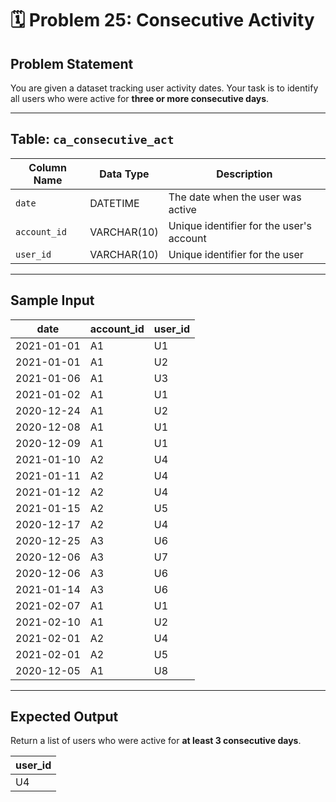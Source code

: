 # 🗓️ Problem 25: Consecutive Activity 

## Problem Statement
You are given a dataset tracking user activity dates. Your task is to identify all users who were active for **three or more consecutive days**.

---

## Table: `ca_consecutive_act`

| Column Name | Data Type | Description |
|------------|-----------|-------------|
| `date` | DATETIME | The date when the user was active |
| `account_id` | VARCHAR(10) | Unique identifier for the user's account |
| `user_id` | VARCHAR(10) | Unique identifier for the user |

---

## Sample Input

| date | account_id | user_id |
|------|------------|---------|
| 2021-01-01 | A1 | U1 |
| 2021-01-01 | A1 | U2 |
| 2021-01-06 | A1 | U3 |
| 2021-01-02 | A1 | U1 |
| 2020-12-24 | A1 | U2 |
| 2020-12-08 | A1 | U1 |
| 2020-12-09 | A1 | U1 |
| 2021-01-10 | A2 | U4 |
| 2021-01-11 | A2 | U4 |
| 2021-01-12 | A2 | U4 |
| 2021-01-15 | A2 | U5 |
| 2020-12-17 | A2 | U4 |
| 2020-12-25 | A3 | U6 |
| 2020-12-06 | A3 | U7 |
| 2020-12-06 | A3 | U6 |
| 2021-01-14 | A3 | U6 |
| 2021-02-07 | A1 | U1 |
| 2021-02-10 | A1 | U2 |
| 2021-02-01 | A2 | U4 |
| 2021-02-01 | A2 | U5 |
| 2020-12-05 | A1 | U8 |

---

## Expected Output

Return a list of users who were active for **at least 3 consecutive days**.

| user_id |
|---------|
| U4 |
